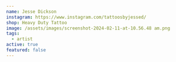 ```yaml
---
name: Jesse Dickson
instagram: https://www.instagram.com/tattoosbyjessed/
shop: Heavy Duty Tattoo
image: /assets/images/screenshot-2024-02-11-at-10.56.48 am.png
tags:
  - artist
active: true
featured: false
---
```

